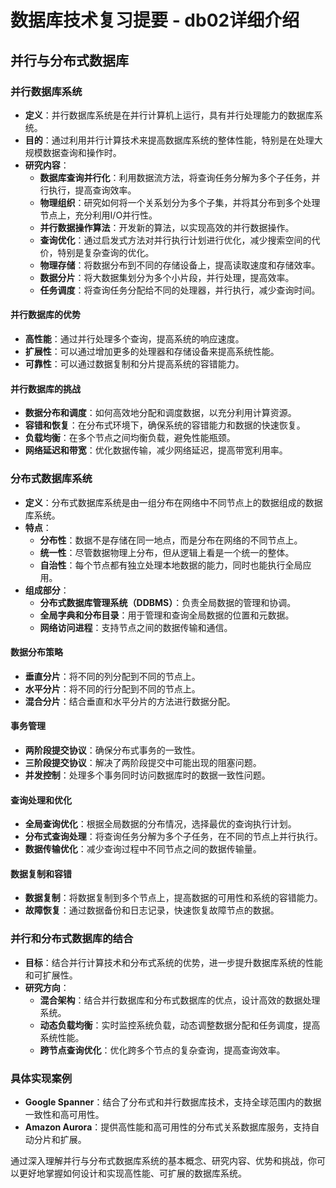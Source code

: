 # 数据库技术复习提要 - db02详细介绍

## 并行与分布式数据库

### 并行数据库系统
- **定义**：并行数据库系统是在并行计算机上运行，具有并行处理能力的数据库系统。
- **目的**：通过利用并行计算技术来提高数据库系统的整体性能，特别是在处理大规模数据查询和操作时。
- **研究内容**：
  - **数据库查询并行化**：利用数据流方法，将查询任务分解为多个子任务，并行执行，提高查询效率。
  - **物理组织**：研究如何将一个关系划分为多个子集，并将其分布到多个处理节点上，充分利用I/O并行性。
  - **并行数据操作算法**：开发新的算法，以实现高效的并行数据操作。
  - **查询优化**：通过启发式方法对并行执行计划进行优化，减少搜索空间的代价，特别是复杂查询的优化。
  - **物理存储**：将数据分布到不同的存储设备上，提高读取速度和存储效率。
  - **数据分片**：将大数据集划分为多个小片段，并行处理，提高效率。
  - **任务调度**：将查询任务分配给不同的处理器，并行执行，减少查询时间。

#### 并行数据库的优势
- **高性能**：通过并行处理多个查询，提高系统的响应速度。
- **扩展性**：可以通过增加更多的处理器和存储设备来提高系统性能。
- **可靠性**：可以通过数据复制和分片提高系统的容错能力。

#### 并行数据库的挑战
- **数据分布和调度**：如何高效地分配和调度数据，以充分利用计算资源。
- **容错和恢复**：在分布式环境下，确保系统的容错能力和数据的快速恢复。
- **负载均衡**：在多个节点之间均衡负载，避免性能瓶颈。
- **网络延迟和带宽**：优化数据传输，减少网络延迟，提高带宽利用率。

### 分布式数据库系统
- **定义**：分布式数据库系统是由一组分布在网络中不同节点上的数据组成的数据库系统。
- **特点**：
  - **分布性**：数据不是存储在同一地点，而是分布在网络的不同节点上。
  - **统一性**：尽管数据物理上分布，但从逻辑上看是一个统一的整体。
  - **自治性**：每个节点都有独立处理本地数据的能力，同时也能执行全局应用。
- **组成部分**：
  - **分布式数据库管理系统（DDBMS）**：负责全局数据的管理和协调。
  - **全局字典和分布目录**：用于管理和查询全局数据的位置和元数据。
  - **网络访问进程**：支持节点之间的数据传输和通信。

#### 数据分布策略
- **垂直分片**：将不同的列分配到不同的节点上。
- **水平分片**：将不同的行分配到不同的节点上。
- **混合分片**：结合垂直和水平分片的方法进行数据分配。

#### 事务管理
- **两阶段提交协议**：确保分布式事务的一致性。
- **三阶段提交协议**：解决了两阶段提交中可能出现的阻塞问题。
- **并发控制**：处理多个事务同时访问数据库时的数据一致性问题。

#### 查询处理和优化
- **全局查询优化**：根据全局数据的分布情况，选择最优的查询执行计划。
- **分布式查询处理**：将查询任务分解为多个子任务，在不同的节点上并行执行。
- **数据传输优化**：减少查询过程中不同节点之间的数据传输量。

#### 数据复制和容错
- **数据复制**：将数据复制到多个节点上，提高数据的可用性和系统的容错能力。
- **故障恢复**：通过数据备份和日志记录，快速恢复故障节点的数据。

### 并行和分布式数据库的结合
- **目标**：结合并行计算技术和分布式系统的优势，进一步提升数据库系统的性能和可扩展性。
- **研究方向**：
  - **混合架构**：结合并行数据库和分布式数据库的优点，设计高效的数据处理系统。
  - **动态负载均衡**：实时监控系统负载，动态调整数据分配和任务调度，提高系统性能。
  - **跨节点查询优化**：优化跨多个节点的复杂查询，提高查询效率。

### 具体实现案例
- **Google Spanner**：结合了分布式和并行数据库技术，支持全球范围内的数据一致性和高可用性。
- **Amazon Aurora**：提供高性能和高可用性的分布式关系数据库服务，支持自动分片和扩展。

通过深入理解并行与分布式数据库系统的基本概念、研究内容、优势和挑战，你可以更好地掌握如何设计和实现高性能、可扩展的数据库系统。